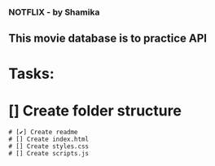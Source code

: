 ### NOTFLIX  - by Shamika
## This movie database is to practice API

# Tasks:
# [] Create folder structure 
    # [✔] Create readme 
    # [] Create index.html
    # [] Create styles.css
    # [] Create scripts.js
